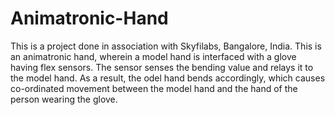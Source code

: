 # Animatronic-Hand
This is a project done in association with Skyfilabs, Bangalore, India. This is an animatronic hand, wherein a model hand is interfaced with a glove having flex sensors. The sensor senses the bending value and relays it to the model hand. As a result, the odel hand bends accordingly, which causes co-ordinated movement between the model hand and the hand of the person wearing the glove.
